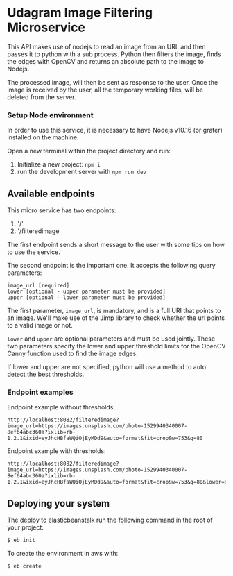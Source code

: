# Udagram Image Filtering Microservice

This API makes use of nodejs to read an image from an URL and then passes it to python with a sub process. Python then filters the image, finds the edges with OpenCV and returns an absolute path to the image to Nodejs.

The processed image, will then be sent as response to the user. Once the image is received by the user, all the temporary working files, will be deleted from the server.


### Setup Node environment

In order to use this service, it is necessary to have Nodejs v10.16 (or grater) installed on the machine.

Open a new terminal within the project directory and run:

1. Initialize a new project: `npm i`
2. run the development server with `npm run dev`

## Available endpoints

This micro service has two endpoints:
1. '/'
2. '/filteredimage

The first endpoint sends a short message to the user with some tips on how to use the service.

The second endpoint is the important one. It accepts the following query parameters:

```
image_url [required]
lower [optional - upper parameter must be provided]
upper [optional - lower parameter must be provided]
```

The first parameter, `image_url`, is mandatory, and is a full URI that points to an image.
We'll make use of the Jimp library to check whether the url points to a valid image or not.

`lower` and `upper` are optional parameters and must be used jointly. These two parameters specify the lower and upper threshold limits for the OpenCV Canny function used to find the image edges.

If lower and upper are not specified, python will use a method to auto detect the best thresholds.

### Endpoint examples

Endpoint example without thresholds:
```
http://localhost:8082/filteredimage?image_url=https://images.unsplash.com/photo-1529940340007-8ef64abc360a?ixlib=rb-1.2.1&ixid=eyJhcHBfaWQiOjEyMDd9&auto=format&fit=crop&w=753&q=80
```

Endpoint example with thresholds:
```
http://localhost:8082/filteredimage?image_url=https://images.unsplash.com/photo-1529940340007-8ef64abc360a?ixlib=rb-1.2.1&ixid=eyJhcHBfaWQiOjEyMDd9&auto=format&fit=crop&w=753&q=80&lower=50&upper=200
```

## Deploying your system

The deploy to elasticbeanstalk run the following command in the root of your project:
```sh
$ eb init
```

To create the environment in aws with:
```sh
$ eb create
```

